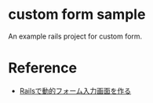 # custom form sample
An example rails project for custom form.

# Reference
- [Railsで動的フォーム入力画面を作る](https://qiita.com/atticatticattic/items/40321eb469554dfb129f)
